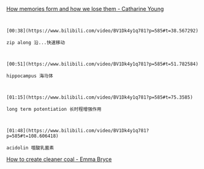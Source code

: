 [How memories form and how we lose them - Catharine Young](https://www.bilibili.com/video/BV1Dk4y1q781?p=585)

```ad-note


[00:38](https://www.bilibili.com/video/BV1Dk4y1q781?p=585#t=38.567292)

zip along 沿...快速移动

```

```ad-note


[00:51](https://www.bilibili.com/video/BV1Dk4y1q781?p=585#t=51.782584)

hippocampus 海马体

```

```ad-note


[01:15](https://www.bilibili.com/video/BV1Dk4y1q781?p=585#t=75.3585)

long term potentiation 长时程增强作用

```

```ad-note


[01:48](https://www.bilibili.com/video/BV1Dk4y1q781?p=585#t=108.606418)

acidolin 噬酸乳菌素

```

[How to create cleaner coal - Emma Bryce](https://www.bilibili.com/video/BV1Dk4y1q781?p=586)

```ad-note

```